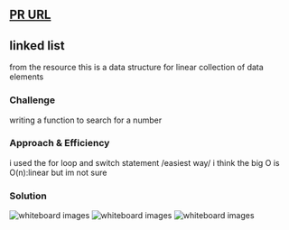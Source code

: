 ## [PR URL](https://github.com/yousef-401-advanced-javascript/data-structures-and-algorithms/pull/4)

## linked list
from the resource this is a data structure for linear collection of data elements
### Challenge
writing a function to search for a number

### Approach & Efficiency

i used the for loop and switch statement /easiest way/ i think the big O is O(n):linear but im not sure

### Solution
![whiteboard images](../../assets/linked-list/linked-list1.jpg)
![whiteboard images](../../assets/linked-list/linked-list2.jpg)
![whiteboard images](../../assets/linked-list/linked-list3.jpg)